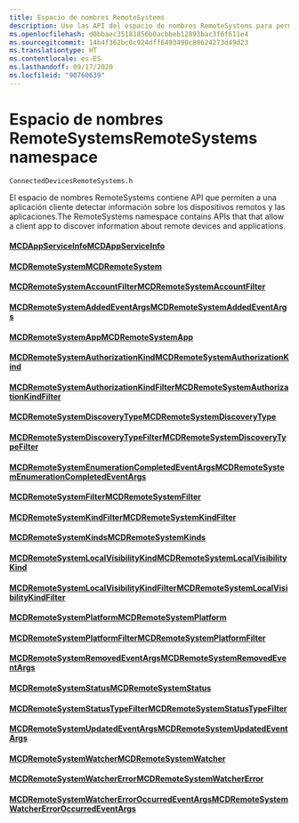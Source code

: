```yaml
---
title: Espacio de nombres RemoteSystems
description: Use las API del espacio de nombres RemoteSystems para permitir a una aplicación cliente detectar información sobre aplicaciones y dispositivos remotos.
ms.openlocfilehash: d0bbaec35181856b0acbbeb12893bac3f6f611e4
ms.sourcegitcommit: 14b4f362bc0c924dff6493490c80624273d49d23
ms.translationtype: HT
ms.contentlocale: es-ES
ms.lasthandoff: 09/17/2020
ms.locfileid: "90760639"
---
```

# <a name="remotesystems-namespace"></a><span data-ttu-id="806b9-103">Espacio de nombres RemoteSystems</span><span class="sxs-lookup"><span data-stu-id="806b9-103">RemoteSystems namespace</span></span>
```
ConnectedDevicesRemoteSystems.h
```

<span data-ttu-id="806b9-104">El espacio de nombres RemoteSystems contiene API que permiten a una aplicación cliente detectar información sobre los dispositivos remotos y las aplicaciones.</span><span class="sxs-lookup"><span data-stu-id="806b9-104">The RemoteSystems namespace contains APIs that that allow a client app to discover information about remote devices and applications.</span></span>

#### <a name="mcdappserviceinfo"></a>[<span data-ttu-id="806b9-105">MCDAppServiceInfo</span><span class="sxs-lookup"><span data-stu-id="806b9-105">MCDAppServiceInfo</span></span>](MCDAppServiceInfo.md)
#### <a name="mcdremotesystem"></a>[<span data-ttu-id="806b9-106">MCDRemoteSystem</span><span class="sxs-lookup"><span data-stu-id="806b9-106">MCDRemoteSystem</span></span>](MCDRemoteSystem.md)
#### <a name="mcdremotesystemaccountfilter"></a>[<span data-ttu-id="806b9-107">MCDRemoteSystemAccountFilter</span><span class="sxs-lookup"><span data-stu-id="806b9-107">MCDRemoteSystemAccountFilter</span></span>](MCDRemoteSystemAccountFilter.md)
#### <a name="mcdremotesystemaddedeventargs"></a>[<span data-ttu-id="806b9-108">MCDRemoteSystemAddedEventArgs</span><span class="sxs-lookup"><span data-stu-id="806b9-108">MCDRemoteSystemAddedEventArgs</span></span>](MCDRemoteSystemAddedEventArgs.md)
#### <a name="mcdremotesystemapp"></a>[<span data-ttu-id="806b9-109">MCDRemoteSystemApp</span><span class="sxs-lookup"><span data-stu-id="806b9-109">MCDRemoteSystemApp</span></span>](MCDRemoteSystemApp.md)
#### <a name="mcdremotesystemauthorizationkind"></a>[<span data-ttu-id="806b9-110">MCDRemoteSystemAuthorizationKind</span><span class="sxs-lookup"><span data-stu-id="806b9-110">MCDRemoteSystemAuthorizationKind</span></span>](MCDRemoteSystemAuthorizationKind.md)
#### <a name="mcdremotesystemauthorizationkindfilter"></a>[<span data-ttu-id="806b9-111">MCDRemoteSystemAuthorizationKindFilter</span><span class="sxs-lookup"><span data-stu-id="806b9-111">MCDRemoteSystemAuthorizationKindFilter</span></span>](MCDRemoteSystemAuthorizationKindFilter.md)
#### <a name="mcdremotesystemdiscoverytype"></a>[<span data-ttu-id="806b9-112">MCDRemoteSystemDiscoveryType</span><span class="sxs-lookup"><span data-stu-id="806b9-112">MCDRemoteSystemDiscoveryType</span></span>](MCDRemoteSystemDiscoveryType.md)
#### <a name="mcdremotesystemdiscoverytypefilter"></a>[<span data-ttu-id="806b9-113">MCDRemoteSystemDiscoveryTypeFilter</span><span class="sxs-lookup"><span data-stu-id="806b9-113">MCDRemoteSystemDiscoveryTypeFilter</span></span>](MCDRemoteSystemDiscoveryTypeFilter.md)
#### <a name="mcdremotesystemenumerationcompletedeventargs"></a>[<span data-ttu-id="806b9-114">MCDRemoteSystemEnumerationCompletedEventArgs</span><span class="sxs-lookup"><span data-stu-id="806b9-114">MCDRemoteSystemEnumerationCompletedEventArgs</span></span>](MCDRemoteSystemEnumerationCompletedEventArgs.md)
#### <a name="mcdremotesystemfilter"></a>[<span data-ttu-id="806b9-115">MCDRemoteSystemFilter</span><span class="sxs-lookup"><span data-stu-id="806b9-115">MCDRemoteSystemFilter</span></span>](MCDRemoteSystemFilter.md)
#### <a name="mcdremotesystemkindfilter"></a>[<span data-ttu-id="806b9-116">MCDRemoteSystemKindFilter</span><span class="sxs-lookup"><span data-stu-id="806b9-116">MCDRemoteSystemKindFilter</span></span>](MCDRemoteSystemKindFilter.md)
#### <a name="mcdremotesystemkinds"></a>[<span data-ttu-id="806b9-117">MCDRemoteSystemKinds</span><span class="sxs-lookup"><span data-stu-id="806b9-117">MCDRemoteSystemKinds</span></span>](MCDRemoteSystemKinds.md)
#### <a name="mcdremotesystemlocalvisibilitykind"></a>[<span data-ttu-id="806b9-118">MCDRemoteSystemLocalVisibilityKind</span><span class="sxs-lookup"><span data-stu-id="806b9-118">MCDRemoteSystemLocalVisibilityKind</span></span>](MCDRemoteSystemLocalVisibilityKind.md)
#### <a name="mcdremotesystemlocalvisibilitykindfilter"></a>[<span data-ttu-id="806b9-119">MCDRemoteSystemLocalVisibilityKindFilter</span><span class="sxs-lookup"><span data-stu-id="806b9-119">MCDRemoteSystemLocalVisibilityKindFilter</span></span>](MCDRemoteSystemLocalVisibilityKindFilter.md)
#### <a name="mcdremotesystemplatform"></a>[<span data-ttu-id="806b9-120">MCDRemoteSystemPlatform</span><span class="sxs-lookup"><span data-stu-id="806b9-120">MCDRemoteSystemPlatform</span></span>](MCDRemoteSystemPlatform.md)
#### <a name="mcdremotesystemplatformfilter"></a>[<span data-ttu-id="806b9-121">MCDRemoteSystemPlatformFilter</span><span class="sxs-lookup"><span data-stu-id="806b9-121">MCDRemoteSystemPlatformFilter</span></span>](MCDRemoteSystemPlatformFilter.md)
#### <a name="mcdremotesystemremovedeventargs"></a>[<span data-ttu-id="806b9-122">MCDRemoteSystemRemovedEventArgs</span><span class="sxs-lookup"><span data-stu-id="806b9-122">MCDRemoteSystemRemovedEventArgs</span></span>](MCDRemoteSystemRemovedEventArgs.md)
#### <a name="mcdremotesystemstatus"></a>[<span data-ttu-id="806b9-123">MCDRemoteSystemStatus</span><span class="sxs-lookup"><span data-stu-id="806b9-123">MCDRemoteSystemStatus</span></span>](MCDRemoteSystemStatus.md)
#### <a name="mcdremotesystemstatustypefilter"></a>[<span data-ttu-id="806b9-124">MCDRemoteSystemStatusTypeFilter</span><span class="sxs-lookup"><span data-stu-id="806b9-124">MCDRemoteSystemStatusTypeFilter</span></span>](MCDRemoteSystemStatusTypeFilter.md)
#### <a name="mcdremotesystemupdatedeventargs"></a>[<span data-ttu-id="806b9-125">MCDRemoteSystemUpdatedEventArgs</span><span class="sxs-lookup"><span data-stu-id="806b9-125">MCDRemoteSystemUpdatedEventArgs</span></span>](MCDRemoteSystemUpdatedEventArgs.md)
#### <a name="mcdremotesystemwatcher"></a>[<span data-ttu-id="806b9-126">MCDRemoteSystemWatcher</span><span class="sxs-lookup"><span data-stu-id="806b9-126">MCDRemoteSystemWatcher</span></span>](MCDRemoteSystemWatcher.md)
#### <a name="mcdremotesystemwatchererror"></a>[<span data-ttu-id="806b9-127">MCDRemoteSystemWatcherError</span><span class="sxs-lookup"><span data-stu-id="806b9-127">MCDRemoteSystemWatcherError</span></span>](MCDRemoteSystemWatcherError.md)
#### <a name="mcdremotesystemwatchererroroccurredeventargs"></a>[<span data-ttu-id="806b9-128">MCDRemoteSystemWatcherErrorOccurredEventArgs</span><span class="sxs-lookup"><span data-stu-id="806b9-128">MCDRemoteSystemWatcherErrorOccurredEventArgs</span></span>](MCDRemoteSystemWatcherErrorOccurredEventArgs.md)